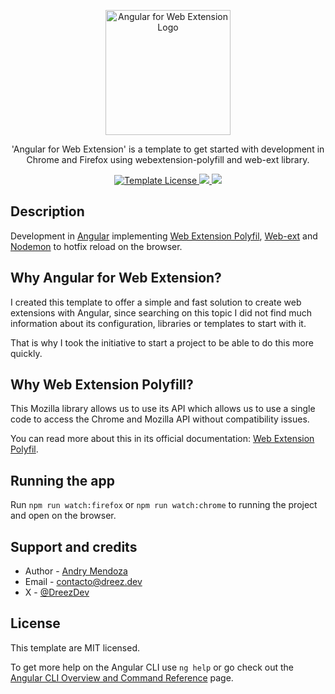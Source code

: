 <p align="center">
  <a href="http://dreez.dev/" target="blank"><img src="https://pzru59myydrcwadu.public.blob.vercel-storage.com/Angular-web-ext.png" width="200" alt="Angular for Web Extension Logo" /></a>
</p>

<p align="center">
  'Angular for Web Extension' is a template to get started with development in Chrome and Firefox using webextension-polyfill and web-ext library.
</p>
<p align="center">
  <a href="https://github.com/DreezDev/nest-jwt-template" target="_blank">
    <img src="https://img.shields.io/badge/License-MIT-blue.svg" alt="Template License" />
  </a>
  <a href="https://buymeacoffee.com/dreezdev" target="_blank">
    <img src="https://img.shields.io/badge/Donate-Buy%20Me%20a%20Coffe-ffdd00.svg"/>
  </a>
  <a href="https://x.com/DreezDev" target="_blank">
    <img src="https://img.shields.io/twitter/follow/dreezdev.svg?style=social&label=Follow">
  </a>
</p>

## Description

Development in [Angular](https://angular.dev/) implementing [Web Extension Polyfil](https://github.com/mozilla/webextension-polyfill), [Web-ext](https://github.com/mozilla/web-ext) and [Nodemon](https://github.com/remy/nodemon) to hotfix reload on the browser.

## Why Angular for Web Extension?

I created this template to offer a simple and fast solution to create web extensions with Angular, since searching on this topic I did not find much information about its configuration, libraries or templates to start with it.

That is why I took the initiative to start a project to be able to do this more quickly.

## Why Web Extension Polyfill?

This Mozilla library allows us to use its API which allows us to use a single code to access the Chrome and Mozilla API without compatibility issues.

You can read more about this in its official documentation: [Web Extension Polyfil](https://github.com/mozilla/webextension-polyfill).

## Running the app

Run `npm run watch:firefox` or `npm run watch:chrome` to running the project and open on the browser.

## Support and credits

- Author - [Andry Mendoza](https://dreez.dev/)
- Email - [contacto@dreez.dev](mailto:contacto@dreez.dev)
- X - [@DreezDev](https://x.com/DreezDev/)

## License

This template are MIT licensed.

To get more help on the Angular CLI use `ng help` or go check out the [Angular CLI Overview and Command Reference](https://angular.dev/tools/cli) page.
